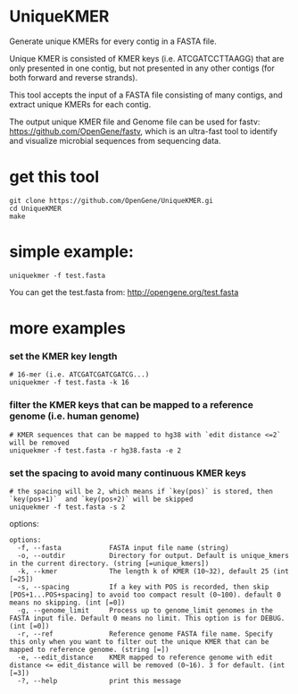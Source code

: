 # UniqueKMER
Generate unique KMERs for every contig in a FASTA file.  

Unique KMER is consisted of KMER keys (i.e. ATCGATCCTTAAGG) that are only presented in one contig, but not presented in any other contigs (for both forward and reverse strands).  

This tool accepts the input of a FASTA file consisting of many contigs, and extract unique KMERs for each contig.

The output unique KMER file and Genome file can be used for fastv: https://github.com/OpenGene/fastv, which is an ultra-fast tool to identify and visualize microbial sequences from sequencing data.

# get this tool
```shell
git clone https://github.com/OpenGene/UniqueKMER.gi
cd UniqueKMER
make
```
# simple example:
```shell
uniquekmer -f test.fasta
```
You can get the test.fasta from: http://opengene.org/test.fasta

# more examples
### set the KMER key length
```shell
# 16-mer (i.e. ATCGATCGATCGATCG...)
uniquekmer -f test.fasta -k 16
```
### filter the KMER keys that can be mapped to a reference genome (i.e. human genome)
```shell
# KMER sequences that can be mapped to hg38 with `edit distance <=2`  will be removed
uniquekmer -f test.fasta -r hg38.fasta -e 2
```
### set the spacing to avoid many continuous KMER keys
```shell
# the spacing will be 2, which means if `key(pos)` is stored, then `key(pos+1)`  and `key(pos+2)` will be skipped
uniquekmer -f test.fasta -s 2
```

options:
```shel
options:
  -f, --fasta            FASTA input file name (string)
  -o, --outdir           Directory for output. Default is unique_kmers in the current directory. (string [=unique_kmers])
  -k, --kmer             The length k of KMER (10~32), default 25 (int [=25])
  -s, --spacing          If a key with POS is recorded, then skip [POS+1...POS+spacing] to avoid too compact result (0~100). default 0 means no skipping. (int [=0])
  -g, --genome_limit     Process up to genome_limit genomes in the FASTA input file. Default 0 means no limit. This option is for DEBUG. (int [=0])
  -r, --ref              Reference genome FASTA file name. Specify this only when you want to filter out the unique KMER that can be mapped to reference genome. (string [=])
  -e, --edit_distance    KMER mapped to reference genome with edit distance <= edit_distance will be removed (0~16). 3 for default. (int [=3])
  -?, --help             print this message
```
